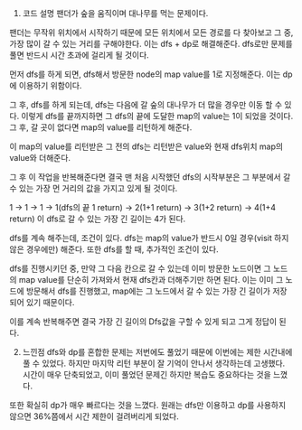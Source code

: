1. 코드 설명
팬더가 숲을 움직이며 대나무를 먹는 문제이다.

팬더는 무작위 위치에서 시작하기 때문에 모든 위치에서 모든 경로를 다 찾아보고 그 중, 가장 많이 갈 수 있는 거리를 구해야한다. 이는 dfs + dp로 해결해준다. dfs로만 문제를 풀면 반드시 시간 초과에 걸리게 될 것이다.

먼저 dfs를 하게 되면, dfs해서 방문한 node의 map value를 1로 지정해준다. 이는 dp에 이용하기 위함이다.

그 후, dfs를 하게 되는데, dfs는 다음에 갈 숲의 대나무가 더 많을 경우만 이동 할 수 있다.
이렇게 dfs를 끝까지하면 그 dfs의 끝에 도달한 map의 value는 1이 되었을 것이다. 그 후, 갈 곳이 없다면 map의 value를 리턴하게 해준다.

이 map의 value를 리턴받은 그 전의 dfs는 리턴받은 value와 현재 dfs위치 map의 value와 더해준다.

그 후 이 작업을 반복해준다면 결국 맨 처음 시작했던 dfs의 시작부분은 그 부분에서 갈 수 있는 가장 먼 거리의 값을 가지고 있게 될 것이다.

1 -> 1 -> 1 -> 1(dfs의 끝 1 return) -> 2(1+1 return) -> 3(1+2 return) -> 4(1+4 return)
이 dfs로 갈 수 있는 가장 긴 길이는 4가 된다.

dfs를 계속 해주는데, 조건이 있다. dfs는 map의 value가 반드시 0일 경우(visit 하지 않은 경우에만) 해준다. 또한 dfs를 할 때, 추가적인 조건이 있다.

dfs를 진행시키던 중, 만약 그 다음 칸으로 갈 수 있는데 이미 방문한 노드이면 그 노드의 map value를 단순히 가져와서 현재 dfs칸과 더해주기만 하면 된다. 이는 이미 그 노드에 방문해서 dfs를 진행했고, map에는 그 노드에서 갈 수 있는 가장 긴 길이가 저장되어 있기 때문이다.

이를 계속 반복해주면 결국 가장 긴 길이의 Dfs값을 구할 수 있게 되고 그게 정답이 된다.

2. 느낀점
dfs와 dp를 혼합한 문제는 저번에도 풀었기 때문에 이번에는 제한 시간내에 풀 수 있었다.
하지만 마지막 리턴 부분이 잘 기억이 안나서 생각하는데 고생했다. 시간이 매우 단축되었고, 이미 풀었던 문제긴 하지만 복습도 중요하다는 것을 느꼈다.

또한 확실히 dp가 매우 빠르다는 것을 느꼈다.
원래는 dfs만 이용하고 dp를 사용하지 않으면 36%쯤에서 시간 제한이 걸려버리게 되었다.
